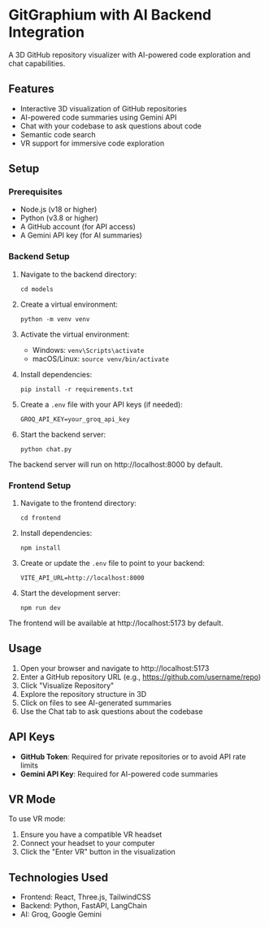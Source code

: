 # GitGraphium with AI Backend Integration

A 3D GitHub repository visualizer with AI-powered code exploration and chat capabilities.

## Features

- Interactive 3D visualization of GitHub repositories
- AI-powered code summaries using Gemini API
- Chat with your codebase to ask questions about code
- Semantic code search
- VR support for immersive code exploration

## Setup

### Prerequisites

- Node.js (v18 or higher)
- Python (v3.8 or higher)
- A GitHub account (for API access)
- A Gemini API key (for AI summaries)

### Backend Setup

1. Navigate to the backend directory:
   ```
   cd models
   ```

2. Create a virtual environment:
   ```
   python -m venv venv
   ```

3. Activate the virtual environment:
   - Windows: `venv\Scripts\activate`
   - macOS/Linux: `source venv/bin/activate`

4. Install dependencies:
   ```
   pip install -r requirements.txt
   ```

5. Create a `.env` file with your API keys (if needed):
   ```
   GROQ_API_KEY=your_groq_api_key
   ```

6. Start the backend server:
   ```
   python chat.py
   ```

The backend server will run on http://localhost:8000 by default.

### Frontend Setup

1. Navigate to the frontend directory:
   ```
   cd frontend
   ```

2. Install dependencies:
   ```
   npm install
   ```

3. Create or update the `.env` file to point to your backend:
   ```
   VITE_API_URL=http://localhost:8000
   ```

4. Start the development server:
   ```
   npm run dev
   ```

The frontend will be available at http://localhost:5173 by default.

## Usage

1. Open your browser and navigate to http://localhost:5173
2. Enter a GitHub repository URL (e.g., https://github.com/username/repo)
3. Click "Visualize Repository"
4. Explore the repository structure in 3D
5. Click on files to see AI-generated summaries
6. Use the Chat tab to ask questions about the codebase

## API Keys

- **GitHub Token**: Required for private repositories or to avoid API rate limits
- **Gemini API Key**: Required for AI-powered code summaries

## VR Mode

To use VR mode:
1. Ensure you have a compatible VR headset
2. Connect your headset to your computer
3. Click the "Enter VR" button in the visualization

## Technologies Used

- Frontend: React, Three.js, TailwindCSS
- Backend: Python, FastAPI, LangChain
- AI: Groq, Google Gemini 